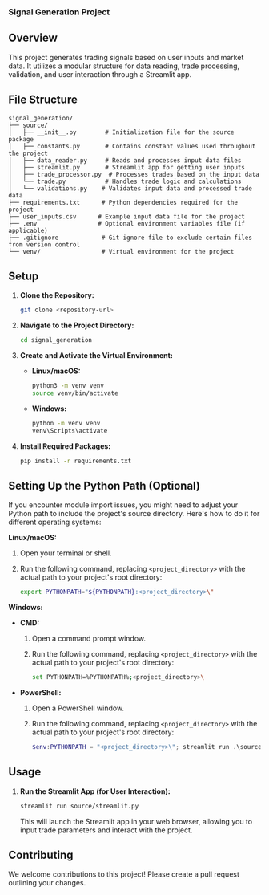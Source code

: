 ### Signal Generation Project

## Overview

This project generates trading signals based on user inputs and market data. It utilizes a modular structure for data reading, trade processing, validation, and user interaction through a Streamlit app.

## File Structure

```
signal_generation/
├── source/
│   ├── __init__.py        # Initialization file for the source package
│   ├── constants.py       # Contains constant values used throughout the project
│   ├── data_reader.py     # Reads and processes input data files
│   ├── streamlit.py       # Streamlit app for getting user inputs
│   ├── trade_processor.py  # Processes trades based on the input data
│   └── trade.py           # Handles trade logic and calculations
│   └── validations.py    # Validates input data and processed trade data
├── requirements.txt      # Python dependencies required for the project
├── user_inputs.csv      # Example input data file for the project
├── .env                 # Optional environment variables file (if applicable)
├── .gitignore            # Git ignore file to exclude certain files from version control
└── venv/                 # Virtual environment for the project
```

## Setup

1. **Clone the Repository:**

   ```bash
   git clone <repository-url>
   ```

2. **Navigate to the Project Directory:**

   ```bash
   cd signal_generation
   ```

3. **Create and Activate the Virtual Environment:**

   - **Linux/macOS:**

     ```bash
     python3 -m venv venv
     source venv/bin/activate
     ```

   - **Windows:**

     ```bash
     python -m venv venv
     venv\Scripts\activate
     ```

4. **Install Required Packages:**

   ```bash
   pip install -r requirements.txt
   ```

## Setting Up the Python Path (Optional)

If you encounter module import issues, you might need to adjust your Python path to include the project's source directory. Here's how to do it for different operating systems:

**Linux/macOS:**

1. Open your terminal or shell.
2. Run the following command, replacing `<project_directory>` with the actual path to your project's root directory:

   ```bash
   export PYTHONPATH="${PYTHONPATH}:<project_directory>\"
   ```

**Windows:**

- **CMD:**

  1. Open a command prompt window.
  2. Run the following command, replacing `<project_directory>` with the actual path to your project's root directory:

     ```bash
     set PYTHONPATH=%PYTHONPATH%;<project_directory>\
     ```

- **PowerShell:**

  1. Open a PowerShell window.
  2. Run the following command, replacing `<project_directory>` with the actual path to your project's root directory:

     ```powershell
     $env:PYTHONPATH = "<project_directory>\"; streamlit run .\source\streamlit.py
     ```

## Usage

1. **Run the Streamlit App (for User Interaction):**

   ```bash
   streamlit run source/streamlit.py
   ```

   This will launch the Streamlit app in your web browser, allowing you to input trade parameters and interact with the project.

## Contributing

We welcome contributions to this project! Please create a pull request outlining your changes.
